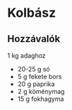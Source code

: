 # Kolbász

## Hozzávalók
1 kg adaghoz
- 20-25 g só
- 5 g fekete bors
- 20 g paprika
- 2 g köménymag
- 15 g fokhagyma
 
